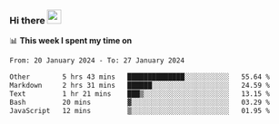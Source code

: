 ### Hi there <a href="https://www.gautamkrishnar.com/"><img src="https://media.giphy.com/media/hvRJCLFzcasrR4ia7z/giphy.gif" width="25px"></a>

📊 **This week I spent my time on**

<!--START_SECTION:waka-->

```txt
From: 20 January 2024 - To: 27 January 2024

Other        5 hrs 43 mins   ██████████████░░░░░░░░░░░   55.64 %
Markdown     2 hrs 31 mins   ██████░░░░░░░░░░░░░░░░░░░   24.59 %
Text         1 hr 21 mins    ███▒░░░░░░░░░░░░░░░░░░░░░   13.15 %
Bash         20 mins         ▓░░░░░░░░░░░░░░░░░░░░░░░░   03.29 %
JavaScript   12 mins         ▒░░░░░░░░░░░░░░░░░░░░░░░░   01.95 %
```

<!--END_SECTION:waka-->
